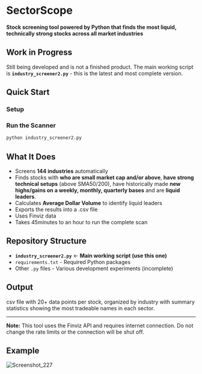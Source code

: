 
# SectorScope

**Stock screening tool powered by Python that finds the most liquid, technically strong stocks across all market industries**

## Work in Progress

Still being developed and is not a finished product. The main working script is **`industry_screener2.py`** - this is the latest and most complete version.

## Quick Start

### Setup


### Run the Scanner
```bash
python industry_screener2.py
```

## What It Does

- Screens **144 industries** automatically
- Finds stocks with **who are small market cap and/or above**, **have strong technical setups** (above SMA50/200), have historically made **new highs/gains on a weekly, monthly, quarterly bases** and are **liquid leaders**.
- Calculates **Average Dollar Volume** to identify liquid leaders
- Exports the results into a .csv file
- Uses Finviz data
- Takes 45minutes to an hour to run the complete scan

## Repository Structure

- **`industry_screener2.py`** ← **Main working script (use this one)**
- `requirements.txt` - Required Python packages
- Other `.py` files - Various development experiments (incomplete)

## Output

csv file with 20+ data points per stock, organized by industry with summary statistics showing the most tradeable names in each sector.

---

**Note:** This tool uses the Finviz API and requires internet connection. Do not change the rate limits or the connection will be shut off.

## Example 
![Screenshot_227](https://github.com/user-attachments/assets/3d86d20e-89cf-428c-98d6-b2223b54e000)

